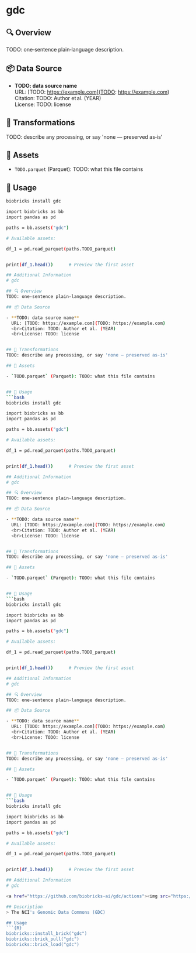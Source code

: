 # gdc

## 🔍 Overview
TODO: one‑sentence plain‑language description.

## 📦 Data Source

- **TODO: data source name**  
  URL: [TODO: https://example.com](TODO: https://example.com)
  <br>Citation: TODO: Author et al. (YEAR)
  <br>License: TODO: license


## 🔄 Transformations
TODO: describe any processing, or say 'none — preserved as‑is'

## 📁 Assets

- `TODO.parquet` (Parquet): TODO: what this file contains


## 🧪 Usage
```bash
biobricks install gdc

import biobricks as bb
import pandas as pd

paths = bb.assets("gdc")

# Available assets:

df_1 = pd.read_parquet(paths.TODO_parquet)


print(df_1.head())      # Preview the first asset

## Additional Information
# gdc

## 🔍 Overview
TODO: one‑sentence plain‑language description.

## 📦 Data Source

- **TODO: data source name**  
  URL: [TODO: https://example.com](TODO: https://example.com)
  <br>Citation: TODO: Author et al. (YEAR)
  <br>License: TODO: license


## 🔄 Transformations
TODO: describe any processing, or say 'none — preserved as‑is'

## 📁 Assets

- `TODO.parquet` (Parquet): TODO: what this file contains


## 🧪 Usage
```bash
biobricks install gdc

import biobricks as bb
import pandas as pd

paths = bb.assets("gdc")

# Available assets:

df_1 = pd.read_parquet(paths.TODO_parquet)


print(df_1.head())      # Preview the first asset

## Additional Information
# gdc

## 🔍 Overview
TODO: one‑sentence plain‑language description.

## 📦 Data Source

- **TODO: data source name**  
  URL: [TODO: https://example.com](TODO: https://example.com)
  <br>Citation: TODO: Author et al. (YEAR)
  <br>License: TODO: license


## 🔄 Transformations
TODO: describe any processing, or say 'none — preserved as‑is'

## 📁 Assets

- `TODO.parquet` (Parquet): TODO: what this file contains


## 🧪 Usage
```bash
biobricks install gdc

import biobricks as bb
import pandas as pd

paths = bb.assets("gdc")

# Available assets:

df_1 = pd.read_parquet(paths.TODO_parquet)


print(df_1.head())      # Preview the first asset

## Additional Information
# gdc

## 🔍 Overview
TODO: one‑sentence plain‑language description.

## 📦 Data Source

- **TODO: data source name**  
  URL: [TODO: https://example.com](TODO: https://example.com)
  <br>Citation: TODO: Author et al. (YEAR)
  <br>License: TODO: license


## 🔄 Transformations
TODO: describe any processing, or say 'none — preserved as‑is'

## 📁 Assets

- `TODO.parquet` (Parquet): TODO: what this file contains


## 🧪 Usage
```bash
biobricks install gdc

import biobricks as bb
import pandas as pd

paths = bb.assets("gdc")

# Available assets:

df_1 = pd.read_parquet(paths.TODO_parquet)


print(df_1.head())      # Preview the first asset

## Additional Information
# gdc

<a href="https://github.com/biobricks-ai/gdc/actions"><img src="https://github.com/biobricks-ai/gdc/actions/workflows/bricktools-check.yaml/badge.svg?branch=master"/></a>

## Description
> The NCI's Genomic Data Commons (GDC)

## Usage
```{R}
biobricks::install_brick("gdc")
biobricks::brick_pull("gdc")
biobricks::brick_load("gdc")
```

